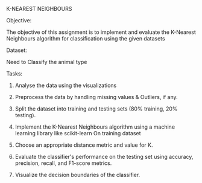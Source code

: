 K-NEAREST NEIGHBOURS

Objective: 

The objective of this assignment is to implement and evaluate the K-Nearest Neighbours algorithm for classification using the given datasets

Dataset:

Need to Classify the animal type

Tasks:

1. Analyse the data using the visualizations

2. Preprocess the data by handling missing values & Outliers, if any.

3. Split the dataset into training and testing sets (80% training, 20% testing).

4. Implement the K-Nearest Neighbours algorithm using a machine learning library like scikit-learn On training dataset

5. Choose an appropriate distance metric and value for K.

6. Evaluate the classifier's performance on the testing set using accuracy, precision, recall, and F1-score metrics.

7. Visualize the decision boundaries of the classifier.
